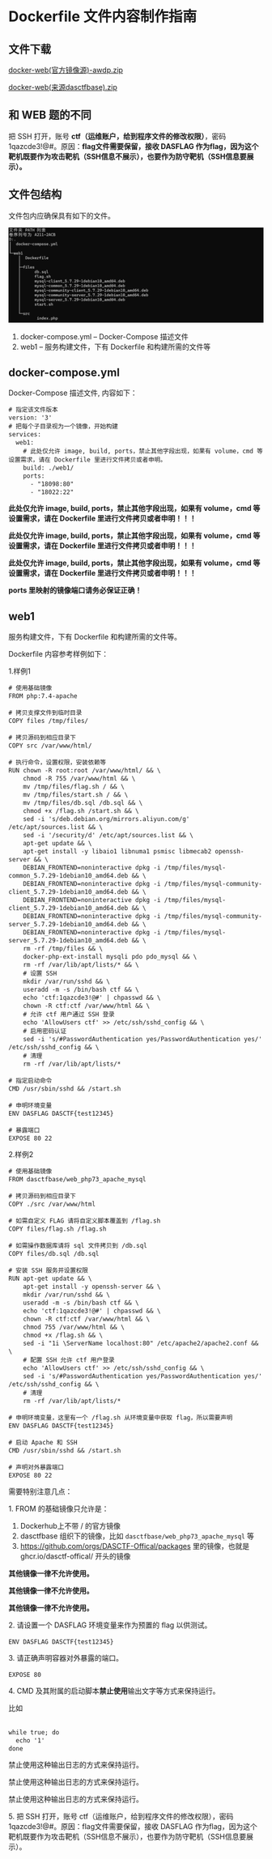 # Dockerfile 文件内容制作指南
文件下载
----

[docker-web(官方镜像源)-awdp.zip](docker-web(官方镜像源)-awdp.zip)

[docker-web(来源dasctfbase).zip](docker-web(来源dasctfbase)-awdp.zip)

和 WEB 题的不同
----------

把 SSH 打开，账号 **ctf（运维账户，给到程序文件的修改权限）**，密码 1qazcde3!@#。原因：**flag文件需要保留，接收 DASFLAG 作为flag，因为这个靶机既要作为攻击靶机（SSH信息不展示），也要作为防守靶机（SSH信息要展示）。**

文件包结构
-----

文件包内应确保具有如下的文件。

![](dockerfile_image.png)

1.  docker-compose.yml – Docker-Compose 描述文件
2.  web1 – 服务构建文件，下有 Dockerfile 和构建所需的文件等

docker-compose.yml
------------------

Docker-Compose 描述文件, 内容如下：

```
# 指定该文件版本
version: '3'
# 把每个子目录视为一个镜像，开始构建
services:
  web1:
    # 此处仅允许 image, build, ports，禁止其他字段出现，如果有 volume，cmd 等设置需求，请在 Dockerfile 里进行文件拷贝或者申明。
    build: ./web1/
    ports:
      - "18098:80"
      - "18022:22"

```

**此处仅允许 image, build, ports，禁止其他字段出现，如果有 volume，cmd 等设置需求，请在 Dockerfile 里进行文件拷贝或者申明！！！**

**此处仅允许 image, build, ports，禁止其他字段出现，如果有 volume，cmd 等设置需求，请在 Dockerfile 里进行文件拷贝或者申明！！！**

**此处仅允许 image, build, ports，禁止其他字段出现，如果有 volume，cmd 等设置需求，请在 Dockerfile 里进行文件拷贝或者申明！！！**

**ports 里映射的镜像端口请务必保证正确！**

web1
----

服务构建文件，下有 Dockerfile 和构建所需的文件等。

Dockerfile 内容参考样例如下：

1.样例1 

```
# 使用基础镜像
FROM php:7.4-apache

# 拷贝支撑文件到临时目录
COPY files /tmp/files/

# 拷贝源码到相应目录下
COPY src /var/www/html/

# 执行命令，设置权限，安装依赖等
RUN chown -R root:root /var/www/html/ && \
    chmod -R 755 /var/www/html && \
    mv /tmp/files/flag.sh / && \
    mv /tmp/files/start.sh / && \
    mv /tmp/files/db.sql /db.sql && \
    chmod +x /flag.sh /start.sh && \
    sed -i 's/deb.debian.org/mirrors.aliyun.com/g' /etc/apt/sources.list && \
    sed -i '/security/d' /etc/apt/sources.list && \
    apt-get update && \
    apt-get install -y libaio1 libnuma1 psmisc libmecab2 openssh-server && \
    DEBIAN_FRONTEND=noninteractive dpkg -i /tmp/files/mysql-common_5.7.29-1debian10_amd64.deb && \
    DEBIAN_FRONTEND=noninteractive dpkg -i /tmp/files/mysql-community-client_5.7.29-1debian10_amd64.deb && \
    DEBIAN_FRONTEND=noninteractive dpkg -i /tmp/files/mysql-client_5.7.29-1debian10_amd64.deb && \
    DEBIAN_FRONTEND=noninteractive dpkg -i /tmp/files/mysql-community-server_5.7.29-1debian10_amd64.deb && \
    DEBIAN_FRONTEND=noninteractive dpkg -i /tmp/files/mysql-server_5.7.29-1debian10_amd64.deb && \
    rm -rf /tmp/files && \
    docker-php-ext-install mysqli pdo pdo_mysql && \
    rm -rf /var/lib/apt/lists/* && \
    # 设置 SSH
    mkdir /var/run/sshd && \
    useradd -m -s /bin/bash ctf && \
    echo 'ctf:1qazcde3!@#' | chpasswd && \
    chown -R ctf:ctf /var/www/html && \
    # 允许 ctf 用户通过 SSH 登录
    echo 'AllowUsers ctf' >> /etc/ssh/sshd_config && \
    # 启用密码认证
    sed -i 's/#PasswordAuthentication yes/PasswordAuthentication yes/' /etc/ssh/sshd_config && \
    # 清理
    rm -rf /var/lib/apt/lists/*

# 指定启动命令
CMD /usr/sbin/sshd && /start.sh

# 申明环境变量
ENV DASFLAG DASCTF{test12345}

# 暴露端口
EXPOSE 80 22
```

2.样例2

```
# 使用基础镜像
FROM dasctfbase/web_php73_apache_mysql

# 拷贝源码到相应目录下
COPY ./src /var/www/html

# 如需自定义 FLAG 请将自定义脚本覆盖到 /flag.sh
COPY files/flag.sh /flag.sh

# 如需操作数据库请将 sql 文件拷贝到 /db.sql
COPY files/db.sql /db.sql

# 安装 SSH 服务并设置权限
RUN apt-get update && \
    apt-get install -y openssh-server && \
    mkdir /var/run/sshd && \
    useradd -m -s /bin/bash ctf && \
    echo 'ctf:1qazcde3!@#' | chpasswd && \
    chown -R ctf:ctf /var/www/html && \
    chmod 755 /var/www/html && \
    chmod +x /flag.sh && \
    sed -i "1i \ServerName localhost:80" /etc/apache2/apache2.conf && \
    # 配置 SSH 允许 ctf 用户登录
    echo 'AllowUsers ctf' >> /etc/ssh/sshd_config && \
    sed -i 's/#PasswordAuthentication yes/PasswordAuthentication yes/' /etc/ssh/sshd_config && \
    # 清理
    rm -rf /var/lib/apt/lists/*

# 申明环境变量，这里有一个 /flag.sh 从环境变量中获取 flag，所以需要声明
ENV DASFLAG DASCTF{test12345}

# 启动 Apache 和 SSH
CMD /usr/sbin/sshd && /start.sh

# 声明对外暴露端口
EXPOSE 80 22
```

需要特别注意几点：

1\. FROM 的基础镜像只允许是：

1.   Dockerhub上不带 / 的官方镜像
2.  dasctfbase 组织下的镜像，比如 `dasctfbase/web_php73_apache_mysql` 等
3. https://github.com/orgs/DASCTF-Offical/packages 里的镜像，也就是 ghcr.io/dasctf-offical/ 开头的镜像
    

**其他镜像一律不允许使用。**

**其他镜像一律不允许使用。**

**其他镜像一律不允许使用。**

2\. 请设置一个 DASFLAG 环境变量来作为预置的 flag 以供测试。

`ENV DASFLAG DASCTF{test12345}`

3\. 请正确声明容器对外暴露的端口。

`EXPOSE 80`

4\. CMD 及其附属的启动脚本**禁止使用**输出文字等方式来保持运行。

比如

```

while true; do
  echo '1'
done
```

禁止使用这种输出日志的方式来保持运行。

禁止使用这种输出日志的方式来保持运行。

禁止使用这种输出日志的方式来保持运行。

5\. 把 SSH 打开，账号 ctf（运维账户，给到程序文件的修改权限），密码 1qazcde3!@#。原因：flag文件需要保留，接收 DASFLAG 作为flag，因为这个靶机既要作为攻击靶机（SSH信息不展示），也要作为防守靶机（SSH信息要展示）。
